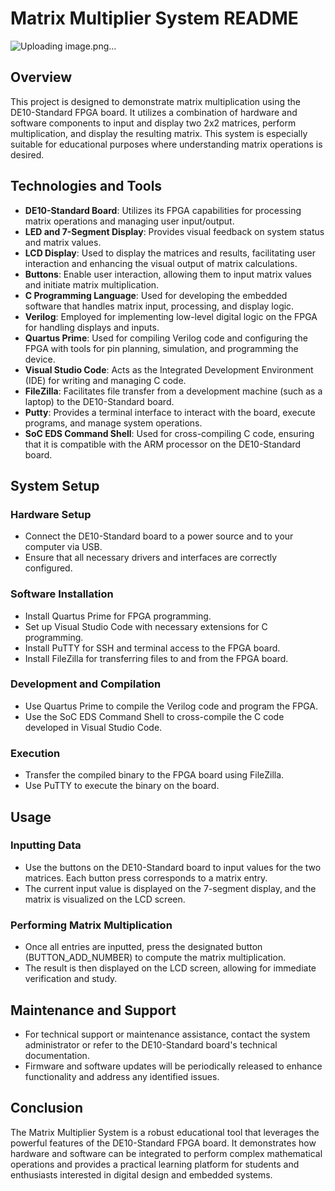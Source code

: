 # Matrix Multiplier System README
![Uploading image.png…]()

## Overview
This project is designed to demonstrate matrix multiplication using the DE10-Standard FPGA board. It utilizes a combination of hardware and software components to input and display two 2x2 matrices, perform multiplication, and display the resulting matrix. This system is especially suitable for educational purposes where understanding matrix operations is desired.

## Technologies and Tools
- **DE10-Standard Board**: Utilizes its FPGA capabilities for processing matrix operations and managing user input/output.
- **LED and 7-Segment Display**: Provides visual feedback on system status and matrix values.
- **LCD Display**: Used to display the matrices and results, facilitating user interaction and enhancing the visual output of matrix calculations.
- **Buttons**: Enable user interaction, allowing them to input matrix values and initiate matrix multiplication.
- **C Programming Language**: Used for developing the embedded software that handles matrix input, processing, and display logic.
- **Verilog**: Employed for implementing low-level digital logic on the FPGA for handling displays and inputs.
- **Quartus Prime**: Used for compiling Verilog code and configuring the FPGA with tools for pin planning, simulation, and programming the device.
- **Visual Studio Code**: Acts as the Integrated Development Environment (IDE) for writing and managing C code.
- **FileZilla**: Facilitates file transfer from a development machine (such as a laptop) to the DE10-Standard board.
- **Putty**: Provides a terminal interface to interact with the board, execute programs, and manage system operations.
- **SoC EDS Command Shell**: Used for cross-compiling C code, ensuring that it is compatible with the ARM processor on the DE10-Standard board.

## System Setup
### Hardware Setup
- Connect the DE10-Standard board to a power source and to your computer via USB.
- Ensure that all necessary drivers and interfaces are correctly configured.

### Software Installation
- Install Quartus Prime for FPGA programming.
- Set up Visual Studio Code with necessary extensions for C programming.
- Install PuTTY for SSH and terminal access to the FPGA board.
- Install FileZilla for transferring files to and from the FPGA board.

### Development and Compilation
- Use Quartus Prime to compile the Verilog code and program the FPGA.
- Use the SoC EDS Command Shell to cross-compile the C code developed in Visual Studio Code.

### Execution
- Transfer the compiled binary to the FPGA board using FileZilla.
- Use PuTTY to execute the binary on the board.

## Usage
### Inputting Data
- Use the buttons on the DE10-Standard board to input values for the two matrices. Each button press corresponds to a matrix entry.
- The current input value is displayed on the 7-segment display, and the matrix is visualized on the LCD screen.

### Performing Matrix Multiplication
- Once all entries are inputted, press the designated button (BUTTON_ADD_NUMBER) to compute the matrix multiplication.
- The result is then displayed on the LCD screen, allowing for immediate verification and study.

## Maintenance and Support
- For technical support or maintenance assistance, contact the system administrator or refer to the DE10-Standard board's technical documentation.
- Firmware and software updates will be periodically released to enhance functionality and address any identified issues.

## Conclusion
The Matrix Multiplier System is a robust educational tool that leverages the powerful features of the DE10-Standard FPGA board. It demonstrates how hardware and software can be integrated to perform complex mathematical operations and provides a practical learning platform for students and enthusiasts interested in digital design and embedded systems.

